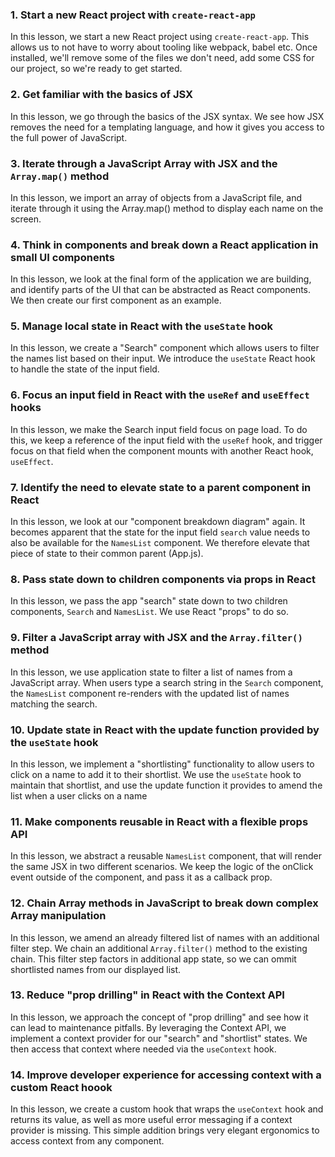 ### 1. Start a new React project with `create-react-app`

In this lesson, we start a new React project using `create-react-app`. This allows us to not have to worry about tooling like webpack, babel etc. Once installed, we'll remove some of the files we don't need, add some CSS for our project, so we're ready to get started.

### 2. Get familiar with the basics of JSX

In this lesson, we go through the basics of the JSX syntax. We see how JSX removes the need for a templating language, and how it gives you access to the full power of JavaScript.

### 3. Iterate through a JavaScript Array with JSX and the `Array.map()` method

In this lesson, we import an array of objects from a JavaScript file, and iterate through it using the Array.map() method to display each name on the screen.

### 4. Think in components and break down a React application in small UI components

In this lesson, we look at the final form of the application we are building, and identify parts of the UI that can be abstracted as React components. We then create our first component as an example.

### 5. Manage local state in React with the `useState` hook

In this lesson, we create a "Search" component which allows users to filter the names list based on their input. We introduce the `useState` React hook to handle the state of the input field.

### 6. Focus an input field in React with the `useRef` and `useEffect` hooks

In this lesson, we make the Search input field focus on page load. To do this, we keep a reference of the input field with the `useRef` hook, and trigger focus on that field when the component mounts with another React hook, `useEffect`.

### 7. Identify the need to elevate state to a parent component in React

In this lesson, we look at our "component breakdown diagram" again. It becomes apparent that the state for the input field `search` value needs to also be available for the `NamesList` component. We therefore elevate that piece of state to their common parent (App.js).

### 8. Pass state down to children components via props in React

In this lesson, we pass the app "search" state down to two children components, `Search` and `NamesList`. We use React "props" to do so.

### 9. Filter a JavaScript array with JSX and the `Array.filter()` method

In this lesson, we use application state to filter a list of names from a JavaScript array. When users type a search string in the `Search` component, the `NamesList` component re-renders with the updated list of names matching the search.

### 10. Update state in React with the update function provided by the `useState` hook

In this lesson, we implement a "shortlisting" functionality to allow users to click on a name to add it to their shortlist. We use the `useState` hook to maintain that shortlist, and use the update function it provides to amend the list when a user clicks on a name

### 11. Make components reusable in React with a flexible props API

In this lesson, we abstract a reusable `NamesList` component, that will render the same JSX in two different scenarios. We keep the logic of the onClick event outside of the component, and pass it as a callback prop.

### 12. Chain Array methods in JavaScript to break down complex Array manipulation

In this lesson, we amend an already filtered list of names with an additional filter step. We chain an additional `Array.filter()` method to the existing chain. This filter step factors in additional app state, so we can ommit shortlisted names from our displayed list.

### 13. Reduce "prop drilling" in React with the Context API

In this lesson, we approach the concept of "prop drilling" and see how it can lead to maintenance pitfalls. By leveraging the Context API, we implement a context provider for our "search" and "shortlist" states. We then access that context where needed via the `useContext` hook.

### 14. Improve developer experience for accessing context with a custom React hoook

In this lesson, we create a custom hook that wraps the `useContext` hook and returns its value, as well as more useful error messaging if a context provider is missing. This simple addition brings very elegant ergonomics to access context from any component.
